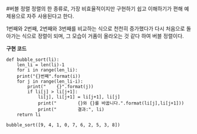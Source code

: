 #버블 정렬
정렬의 한 종류로, 가장 비효율적이지만 구현하기 쉽고 이해하기가 편해 예제용으로 자주 사용된다고 한다.

1번째와 2번째, 2번째와 3번째를 비교하는 식으로 천천히 증가했다가 다시 처음으로 돌아가는 식으로 정렬이 되며, 그 모습이 거품이 올라오는 것 같다 하여 버블 정렬이다.

__구현 코드__
	
	def bubble_sort(li):
	    len_li = len(li)-1
	    for i in range(len_li):
		print("{}번째".format(i))
		for j in range(len_li-i):
		    print("    {}".format(j))
		    if li[j] > li[j+1]:
		        li[j], li[j+1] = li[j+1], li[j]
		        print("        {}와 {}를 바꿉니다.".format(li[j],li[j+1]))
		        print("        결과:", li)
    	return li

	bubble_sort([9, 4, 1, 0, 7, 6, 2, 5, 3, 8])